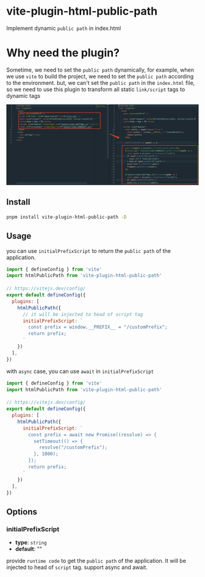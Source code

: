 # vite-plugin-html-public-path
Implement dynamic `public path` in index.html

# Why need the plugin? 

Sometime, we need to set the `public path` dynamically, for example, when we use `vite` to build the project, we need to set the `public path` according to the environment. but, we can't set the `public path` in the `index.html` file, so we need to use this plugin to transform all static `link/script` tags to dynamic tags

![alt text](../../image.png)

## Install

```bash
pnpm install vite-plugin-html-public-path -D
```

## Usage

you can use `initialPrefixScript` to return the `public path` of the application.
```js
import { defineConfig } from 'vite'
import htmlPublicPath from 'vite-plugin-html-public-path'

// https://vitejs.dev/config/
export default defineConfig({
  plugins: [
    htmlPublicPath({
      // it will be injected to head of script tag
      initialPrefixScript: `
        const prefix = window.__PREFIX__ = "/customPrefix";
        return prefix;
      `
    })
  ],
})
```

with `async` case, you can use `await` in `initialPrefixScript`
```js
import { defineConfig } from 'vite'
import htmlPublicPath from 'vite-plugin-html-public-path'

// https://vitejs.dev/config/
export default defineConfig({
  plugins: [
    htmlPublicPath({
      initialPrefixScript: `
        const prefix = await new Promise((resolve) => {
          setTimeout(() => {
            resolve("/customPrefix");
          }, 1000);
        });
        return prefix;
      `
    })
  ],
})
```

## Options

### initialPrefixScript

- **type**: `string`
- **default**: ""

provide `runtime code` to get the `public path` of the application. It will be injected to head of `script` tag. support async and await.